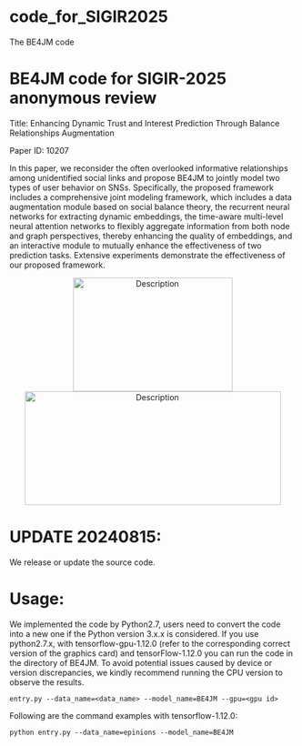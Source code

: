 # code_for_SIGIR2025
The BE4JM code

# BE4JM code for SIGIR-2025 anonymous review 
Title: Enhancing Dynamic Trust and Interest Prediction Through Balance Relationships Augmentation

Paper ID: 10207


In this paper, we reconsider the often overlooked informative relationships among unidentified social links and propose BE4JM to jointly model two types of user behavior on SNSs. Specifically, the proposed framework includes a comprehensive joint modeling framework, which includes a data augmentation module based on social balance theory, the recurrent neural networks for extracting dynamic embeddings, the time-aware multi-level neural attention networks to flexibly aggregate information from both node and graph perspectives, thereby enhancing the quality of embeddings, and an interactive module to mutually enhance the effectiveness of two prediction tasks. Extensive experiments demonstrate the effectiveness of our proposed framework.

<div align="center">
  <img src="https://github.com/ccct20/code_for_SIGIR_2025/blob/main/images/figure2_new.jpg" alt="Description" width="280" height="200" />
  <img src="https://github.com/ccct20/code_for_SIGIR_2025/blob/main/images/figure3_new.jpg" alt="Description" width="450" height="200" />
</div>



# UPDATE 20240815:
We release or update the source code.


# Usage:

We implemented the code by Python2.7, users need to convert the code into a new one if the Python version 3.x.x is considered.
If you use python2.7.x, with tensorflow-gpu-1.12.0 (refer to the corresponding correct version of the graphics card) and tensorFlow-1.12.0 you can run the code in the directory of BE4JM. To avoid potential issues caused by device or version discrepancies, we kindly recommend running the CPU version to observe the results.

`entry.py --data_name=<data_name> --model_name=BE4JM --gpu=<gpu id>`

Following are the command examples with tensorflow-1.12.0:

`python entry.py --data_name=epinions --model_name=BE4JM`
